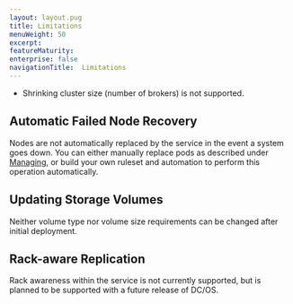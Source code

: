 ```yaml
---
layout: layout.pug
title: Limitations
menuWeight: 50
excerpt:
featureMaturity:
enterprise: false
navigationTitle:  Limitations
---
```


<!-- This source repo for this topic is https://github.com/mesosphere/confluent -->


- Shrinking cluster size (number of brokers) is not supported.


## Automatic Failed Node Recovery

Nodes are not automatically replaced by the service in the event a system goes down. You can either manually replace pods as described under [Managing](#managing), or build your own ruleset and automation to perform this operation automatically.

## Updating Storage Volumes

Neither volume type nor volume size requirements can be changed after initial deployment.

## Rack-aware Replication

Rack awareness within the service is not currently supported, but is planned to be supported with a future release of DC/OS.
